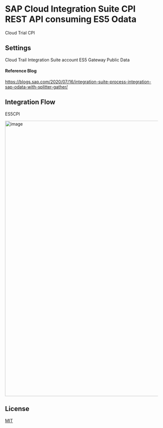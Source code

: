 # SAP Cloud Integration Suite CPI REST API consuming ES5 Odata

Cloud Trial CPI

## Settings 

Cloud Trail Integration Suite account
ES5 Gateway Public Data 
#### Reference Blog 
https://blogs.sap.com/2020/07/16/integration-suite-process-integration-sap-odata-with-splitter-gather/


## Integration Flow

ES5CPI

<img width="906" alt="image" src="https://github.com/FabioFerri2907/SAP_CPI_API_ES5/assets/8771224/f5b3bae7-d7d6-4942-9ec6-23cf24094e1a">



## License

[MIT](https://choosealicense.com/licenses/mit/)
